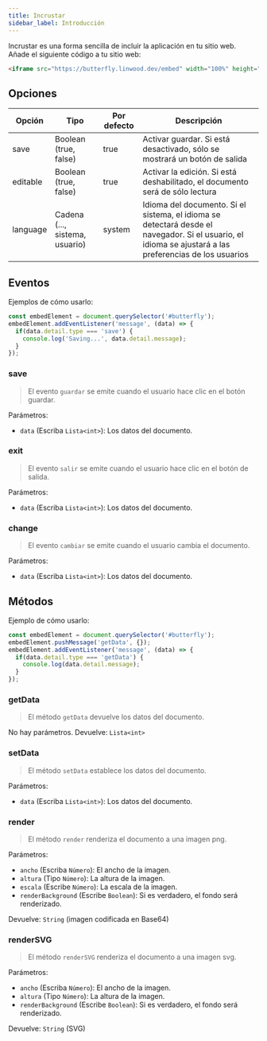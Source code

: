 ```yaml
---
title: Incrustar
sidebar_label: Introducción
---
```


Incrustar es una forma sencilla de incluir la aplicación en tu sitio web. Añade el siguiente código a tu sitio web:

```html
<iframe src="https://butterfly.linwood.dev/embed" width="100%" height="500px" allowtransparency="true"></iframe>
```

## Opciones

| Opción   | Tipo                           | Por defecto | Descripción                                                                                                                                             |
| -------- | ------------------------------ | ----------- | ------------------------------------------------------------------------------------------------------------------------------------------------------- |
| save     | Boolean (true, false)          | true        | Activar guardar. Si está desactivado, sólo se mostrará un botón de salida                                                                               |
| editable | Boolean (true, false)          | true        | Activar la edición. Si está deshabilitado, el documento será de sólo lectura                                                                            |
| language | Cadena (..., sistema, usuario) | system      | Idioma del documento. Si el sistema, el idioma se detectará desde el navegador. Si el usuario, el idioma se ajustará a las preferencias de los usuarios |

## Eventos

Ejemplos de cómo usarlo:

```javascript
const embedElement = document.querySelector('#butterfly');
embedElement.addEventListener('message', (data) => {
  if(data.detail.type === 'save') {
    console.log('Saving...', data.detail.message);
  }
});
```

### save

> El evento `guardar` se emite cuando el usuario hace clic en el botón guardar.

Parámetros:

* `data` (Escriba `Lista<int>`): Los datos del documento.

### exit

> El evento `salir` se emite cuando el usuario hace clic en el botón de salida.

Parámetros:

* `data` (Escriba `Lista<int>`): Los datos del documento.

### change

> El evento `cambiar` se emite cuando el usuario cambia el documento.

Parámetros:

* `data` (Escriba `Lista<int>`): Los datos del documento.

## Métodos

Ejemplo de cómo usarlo:

```javascript
const embedElement = document.querySelector('#butterfly');
embedElement.pushMessage('getData', {});
embedElement.addEventListener('message', (data) => {
  if(data.detail.type === 'getData') {
    console.log(data.detail.message);
  }
});
```

### getData

> El método `getData` devuelve los datos del documento.

No hay parámetros. Devuelve: `Lista<int>`

### setData

> El método `setData` establece los datos del documento.

Parámetros:

* `data` (Escriba `Lista<int>`): Los datos del documento.

### render

> El método `render` renderiza el documento a una imagen png.

Parámetros:

* `ancho` (Escriba `Número`): El ancho de la imagen.
* `altura` (Tipo `Número`): La altura de la imagen.
* `escala` (Escribe `Número`): La escala de la imagen.
* `renderBackground` (Escribe `Boolean`): Si es verdadero, el fondo será renderizado.

Devuelve: `String` (imagen codificada en Base64)

### renderSVG

> El método `renderSVG` renderiza el documento a una imagen svg.

Parámetros:

* `ancho` (Escriba `Número`): El ancho de la imagen.
* `altura` (Tipo `Número`): La altura de la imagen.
* `renderBackground` (Escribe `Boolean`): Si es verdadero, el fondo será renderizado.

Devuelve: `String` (SVG)
